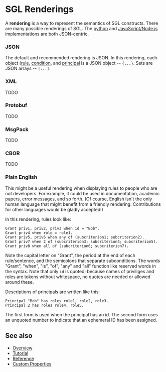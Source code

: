 # SGL Renderings

A __rendering__ is a way to represent the semantics of SGL constructs.
There are many possible renderings of SGL. The [python](https://github.com/evernym/sgl) and [JavaScript/Node.js](https://github.com/evernym/simple-grant-lang) implementations
are both JSON-centric.

### JSON

The default and recommended rendering is JSON. In this rendering, each
object ([rule](reference.md#rules), [condition](reference.md#condition),
and [principal](reference.md#principal) is a JSON object -- `{...}`. 
Sets are JSON arrays -- `[...]`.

### XML

TODO

### Protobuf

TODO

### MsgPack

TODO

### CBOR

TODO

### Plain English

This might be a useful rendering when displaying rules to people who
are not developers. For example, it could be used in documentation, 
academic papers, error messages, and so forth. (Of course, English isn't
the only human language that might benefit from a friendly rendering.
Contributions for other languages would be gladly accepted!)

In this rendering, rules look like:

```text
Grant priv1, priv2, priv3 when id = "Bob". 
Grant priv4 when role = role1.
Grant priv5, priv6 when any of (subcriterion1; subcriterion2).
Grant priv7 when 2 of (subcriterion3; subcriterion4; subcriterion5).
Grant priv8 when all of (subcriterion6; subcriterion7).
```

Note the capital letter on "Grant", the period at the end of each
rule/sentence, and the semicolons that separate subconditions. The words
"Grant", "when", "is", "of", "any" and "all" function like reserved words
in the syntax. Note that only `id` is quoted; because names of priviliges
and roles are tokens without whitespace, no quotes are needed or allowed
around these.

Descriptions of principals are written like this:

```text
Principal "Bob" has roles role1, role2, role3.
Principal 2 has roles role4, role5. 
```

The first form is used when the principal has an id. The second form
uses an unquoted number to indicate that an ephemeral ID has been assigned.

## See also
* [Overview](../README.md)
* [Tutorial](tutorial.md)
* [Reference](reference.md)
* [Custom Properties](custom-properties.md)
